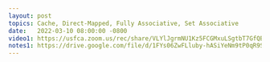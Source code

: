 ```yaml
---
layout: post
topics: Cache, Direct-Mapped, Fully Associative, Set Associative
date:   2022-03-10 08:00:00 -0800
video1: https://usfca.zoom.us/rec/share/VLYlJgrmNU1Kz5FCGMxuLSgtbT7GfQBba1SqazEPyRTIi62vAEA4df-_2uTFF_t1.tBBlrDCXcWZLaklp
notes1: https://drive.google.com/file/d/1FYs06ZwFLluby-hASiYeNm9tP0qR9S8o/view?usp=sharing
---
```

